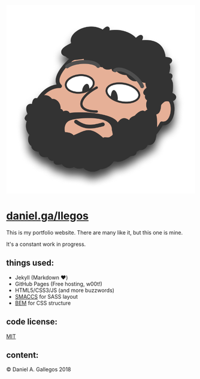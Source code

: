 ![hey, that's me!](https://github.com/takouhai/takouhai.github.io/blob/master/assets/img/takouhai_white_smile.png?raw=true)

# [daniel.ga/llegos](https://daniel.ga/llegos)

This is my portfolio website. There are many like it, but this one is mine.

It's a constant work in progress.

## things used:
* Jekyll (Markdown :heart:)
* GitHub Pages (Free hosting, w00t!)
* HTML5/CSS3/JS (and more buzzwords)
* [SMACCS](https://smacss.com/) for SASS layout
* [BEM](http://getbem.com/) for CSS structure

## code license:
[MIT](/LICENSE.md)

## content:
:copyright: Daniel A. Gallegos 2018
